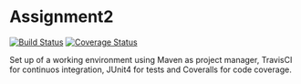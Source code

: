 # Assignment2
[![Build Status](https://travis-ci.org/davide97l/Assignment2.svg?branch=master)](https://travis-ci.org/davide97l/Assignment2)
[![Coverage Status](https://coveralls.io/repos/github/davide97l/Assignment2/badge.svg?branch=master)](https://coveralls.io/github/davide97l/Assignment2?branch=master)

Set up of a working environment using Maven as project manager, TravisCI for continuos integration, JUnit4 for tests and Coveralls for code coverage.
